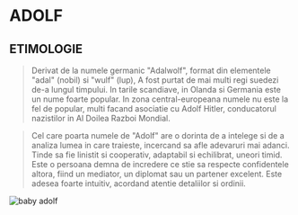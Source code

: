 # **ADOLF**

## ETIMOLOGIE

> Derivat de la numele germanic "Adalwolf", format din elementele "adal" (nobil) si "wulf" (lup), A fost purtat de mai multi regi suedezi de-a lungul timpului. In tarile scandiave, in Olanda si Germania este un nume foarte popular. In zona central-europeana numele nu este la fel de popular, multi facand asociatie cu Adolf Hitler, conducatorul nazistilor in Al Doilea Razboi Mondial.

> Cel care poarta numele de "Adolf" are o dorinta de a intelege si de a analiza lumea in care traieste, incercand sa afle adevaruri mai adanci. Tinde sa fie linistit si cooperativ, adaptabil si echilibrat, uneori timid. Este o persoana demna de incredere ce stie sa respecte confidentele altora, fiind un mediator, un diplomat sau un partener excelent. Este adesea foarte intuitiv, acordand atentie detaliilor si ordinii.

![baby adolf](https://www.sickchirpse.com/wp-content/uploads/2015/10/baby-hitler.jpg.jpg)